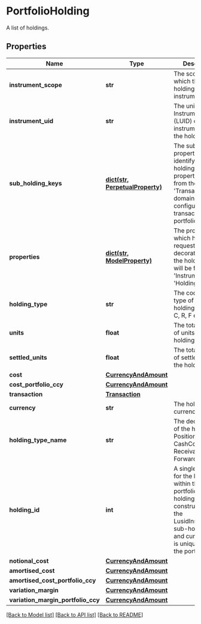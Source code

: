 # PortfolioHolding

A list of holdings.

## Properties
Name | Type | Description | Notes
------------ | ------------- | ------------- | -------------
**instrument_scope** | **str** | The scope in which the holding&#39;s instrument is in. | [optional] 
**instrument_uid** | **str** | The unique Lusid Instrument Id (LUID) of the instrument that the holding is in. | 
**sub_holding_keys** | [**dict(str, PerpetualProperty)**](PerpetualProperty.md) | The sub-holding properties which identify the holding. Each property will be from the &#39;Transaction&#39; domain. These are configured on a transaction portfolio. | [optional] 
**properties** | [**dict(str, ModelProperty)**](ModelProperty.md) | The properties which have been requested to be decorated onto the holding. These will be from the &#39;Instrument&#39; or &#39;Holding&#39; domain. | [optional] 
**holding_type** | **str** | The code for the type of the holding e.g. P, B, C, R, F etc. | 
**units** | **float** | The total number of units of the holding. | 
**settled_units** | **float** | The total number of settled units of the holding. | 
**cost** | [**CurrencyAndAmount**](CurrencyAndAmount.md) |  | 
**cost_portfolio_ccy** | [**CurrencyAndAmount**](CurrencyAndAmount.md) |  | 
**transaction** | [**Transaction**](Transaction.md) |  | [optional] 
**currency** | **str** | The holding currency. | [optional] 
**holding_type_name** | **str** | The decoded type of the holding e.g. Position, Balance, CashCommitment, Receivable, ForwardFX etc. | [optional] 
**holding_id** | **int** | A single identifier for the holding within the portfolio. The holdingId is constructed from the LusidInstrumentId, sub-holding keys and currrency and is unique within the portfolio. | [optional] 
**notional_cost** | [**CurrencyAndAmount**](CurrencyAndAmount.md) |  | [optional] 
**amortised_cost** | [**CurrencyAndAmount**](CurrencyAndAmount.md) |  | [optional] 
**amortised_cost_portfolio_ccy** | [**CurrencyAndAmount**](CurrencyAndAmount.md) |  | [optional] 
**variation_margin** | [**CurrencyAndAmount**](CurrencyAndAmount.md) |  | [optional] 
**variation_margin_portfolio_ccy** | [**CurrencyAndAmount**](CurrencyAndAmount.md) |  | [optional] 

[[Back to Model list]](../README.md#documentation-for-models) [[Back to API list]](../README.md#documentation-for-api-endpoints) [[Back to README]](../README.md)



